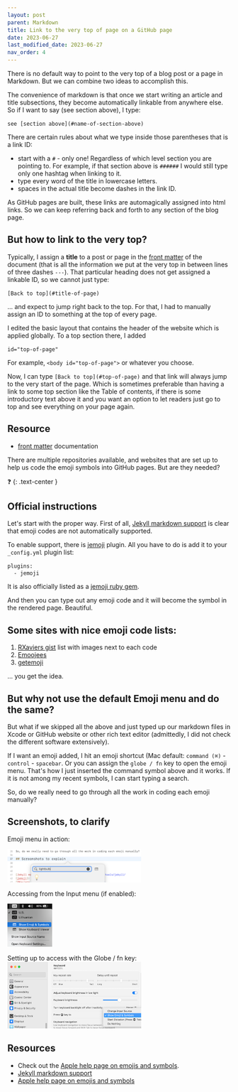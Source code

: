 ```yaml
---
layout: post
parent: Markdown
title: Link to the very top of page on a GitHub page
date: 2023-06-27
last_modified_date: 2023-06-27
nav_order: 4
---
```


There is no default way to point to the very top of a blog post or a page in Markdown. But we can combine two ideas to accomplish this.

The convenience of markdown is that once we start writing an article and title subsections, they become automatically linkable from anywhere else. So if I want to say (see section above), I type:

```
see [section above](#name-of-section-above)
```

There are certain rules about what we type inside those parentheses that is a link ID:

- start with a `#` - only one! Regardless of which level section you are pointing to. For example, if that section above is `######` I would still type only one hashtag when linking to it.
- type every word of the title in lowercase letters.
- spaces in the actual title become dashes in the link ID.

As GitHub pages are built, these links are automagically assigned into html links. So we can keep referring back and forth to any section of the blog page.

## But how to link to the very top?

Typically, I assign a **title** to a post or page in the [front matter] of the document (that is all the information we put at the very top in between lines of three dashes `---`). That particular heading does not get assigned a linkable ID, so we cannot just type:

```
[Back to top](#title-of-page)
```

... and expect to jump right back to the top. For that, I had to manually assign an ID to something at the top of every page.

I edited the basic layout that contains the header of the website which is applied globally. To a top section there, I added

```
id="top-of-page"
```

For example, `<body id="top-of-page">` or whatever you choose.

Now, I can type `[Back to top](#top-of-page)` and that link will always jump to the very start of the page. Which is sometimes preferable than having a link to some top section like the Table of contents, if there is some introductory text above it and you want an option to let readers just go to top and see everything on your page again.

## Resource

- [front matter] documentation

[front matter]: https://jekyllrb.com/docs/front-matter/





There are multiple repositories available, and websites that are set up to help us code the emoji symbols into GitHub pages. But are they needed?

❓
{: .text-center }

## Official instructions

Let's start with the proper way. First of all, [Jekyll markdown support] is clear that emoji codes are not automatically supported.

To enable support, there is [jemoji] plugin. All you have to do is add it to your `_config.yml` plugin list:
```
plugins:
  - jemoji
```

It is also officially listed as a [jemoji ruby gem].

And then you can type out any emoji code and it will become the symbol in the rendered page. Beautiful.

## Some sites with nice emoji code lists:

1. [RXaviers gist] list with images next to each code
1. [Emoojees]
1. [getemoji]

... you get the idea.

## But why not use the default Emoji menu and do the same?

But what if we skipped all the above and just typed up our markdown files in Xcode or GitHub website or other rich text editor (admittedly, I did not check the different software extensively).

If I want an emoji added, I hit an emoji shortcut (Mac default: `command (⌘)` - `control` - `spacebar`. Or you can assign the `globe / fn` key to open the emoji menu. That's how I just inserted the command symbol above and it works. If it is not among my recent symbols, I can start typing a search.

So, do we really need to go through all the work in coding each emoji manually?

## Screenshots, to clarify 

Emoji menu in action:

<img class="centered" width="60%;" src="/assets/images/2023-06-24a.png" />

Accessing from the Input menu (if enabled):

<img class="centered" width="20%;" src="/assets/images/2023-06-24b.png" />


Setting up to access with the Globe / fn key:
<img class="centered" width="60%;" src="/assets/images/2023-06-24c.png" />

## Resources

- Check out the [Apple help page on emojis and symbols].
- [Jekyll markdown support]
- [Apple help page on emojis and symbols]

[Jekyll markdown support]: https://www.markdownguide.org/tools/jekyll/
[jemoji]: https://github.com/jekyll/jemoji
[RXaviers gist]: https://gist.github.com/rxaviers/7360908
[jemoji ruby gem]: https://rubygems.org/gems/jemoji
[getemoji]: https://getemoji.com
[Emoojees]: https://emoojees.com
[Apple help page on emojis and symbols]: https://support.apple.com/guide/mac-help/use-emoji-and-symbols-on-mac-mchlp1560/mac
